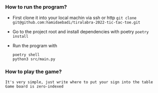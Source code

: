 ### How to run the program?
 - First clone it into your local machin via ssh or http
    `git clone git@github.com:hamidaebadi/tiralabra-2022-tic-tac-toe.git`
 - Go to the project root and install dependencies with poetry
    `poetry install`

 - Run the program with 
    ```
    poetry shell
    python3 src/main.py
    ```

### How to play the game?
    It's very simple, just write where to put your sign into the table
    Game board is zero-indexed 